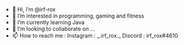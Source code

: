 - 👋 Hi, I’m @irf-rox
- 👀 I’m interested in programming, gaming and fitness
- 🌱 I’m currently learning Java
- 💞️ I’m looking to collaborate on ...
- 📫 How to reach me :
Instagram : _\.irf_rox.\_
Discord : irf_rox#4610
<!---
irf-rox/irf-rox is a ✨ special ✨ repository because its `README.md` (this file) appears on your GitHub profile.
You can click the Preview link to take a look at your changes.
--->
